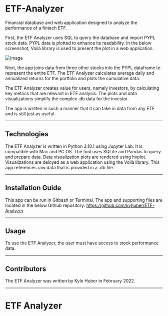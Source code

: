# ETF-Analyzer

Financial database and web application designed to analyze the performance of a fintech ETF.

First, the ETF Analyzer uses SQL to query the database and import PYPL stock data. PYPL data is plotted to enhance its readability. In the below screenshot, Voilà library is used to present the plot in a web application.

![image](https://user-images.githubusercontent.com/69730757/154788869-a89499f1-1501-4b77-98b5-66498d9e957c.png)

Next, the app joins data from three other stocks into the PYPL dataframe to represent the entire ETF. The ETF Analyzer calculates average daily and annualized returns for the portfolio and plots the cumulative data. 

The ETF Analyzer creates value for users, namely investors, by calculating key metrics that are relevant in ETF analysis. The plots and data visualizations simplify the complex .db data for the investor.

The app is written in such a manner that it can take in data from any ETF and is still just as useful.

---

## Technologies

The ETF Analyzer is written in Python 3.10.1 using Jupyter Lab. It is compatible with Mac and PC OS.
The tool uses SQLite and Pandas to query and prepare data.
Data visualization plots are rendered using hvplot.
Visualizations are deloyed as a web application using the Voilà library.
This app references raw data that is provided in a .db file.

---

## Installation Guide

This app can be run in Gitbash or Terminal. The app and supporting files are located in the below Github repository:
https://github.com/kyhuber/ETF-Analyzer

---

## Usage

To use the ETF Analyzer, the user must have access to stock performance data.

---

## Contributors

The ETF Analyzer was written by Kyle Huber in February 2022.

---

# ETF Analyzer
